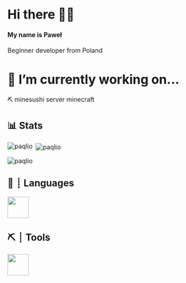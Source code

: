 # Hi there 👋😎
#### My name is Paweł
 Beginner developer from Poland


# 🔭 I’m currently working on...
  ⛏️ minesushi server minecraft
## 📊 Stats
<p><img align="left" src="https://github-readme-stats.vercel.app/api/top-langs?username=paqlio&show_icons=true&locale=en&layout=compact" alt="paqlio" /></p>

<p>&nbsp;<img align="center" src="https://github-readme-stats.vercel.app/api?username=paqlio&show_icons=true&locale=en" alt="paqlio" /></p>

<p><img align="center" src="https://github-readme-streak-stats.herokuapp.com/?user=paqlio&" alt="paqlio" /></p>

## 🧭 ┊ Languages
<div>
  <img height="48" width="48" src="https://cdn.icon-icons.com/icons2/2415/PNG/512/java_original_logo_icon_146458.png">
</div>

## ⛏️ ┊ Tools
<div>
  <img height="48" width="48" src="https://cdn.icon-icons.com/icons2/3053/PNG/512/intellij_macos_bigsur_icon_190061.png">
</div>


